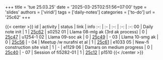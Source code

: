 +++
title = 'tue 25.03.25'
date = '2025-03-25T02:51:56+07:00'
type = 'slides'
authors = ['viridi']
tags = ['daily-notes']
categories = ['to-do']
url = '25c62'
+++

{{< center >}}
id | activity | status | link | info
:-: | :- | :-: | :-: | :-:
00 | Daily note init                  | 1 | [25c62](/notes/25c62) | s0252
01 | Llama 08-mlg ak (3rd ak process) | 0 | [25c47](/notes/25c47) | u1254-1
02 | Llama 09-soc ak                  | 0 | [25c49](/notes/25c49) | -
03 | Llama 10-smg ak                  | 0 | [25c56](/notes/25c56) | -
04 | Meetup /w nurafni et al          | 1 | [25c61](/notes/25c61) | e1033
05 | New-fi construction site visit   | 1 | -                     | e1129
06 | Damars on medium progress        | 0 | [25c40](/notes/25c40) | -
07 | Session of fi5282-01             | 1 | [25c12](/notes/25c12) | p1510
{{< /center >}}
